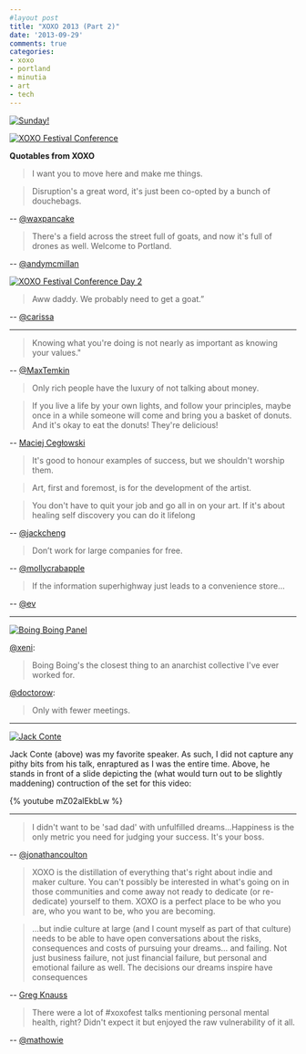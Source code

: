 ```yaml
---
#layout post
title: "XOXO 2013 (Part 2)"
date: '2013-09-29'
comments: true
categories: 
- xoxo
- portland
- minutia
- art
- tech
---
```


<a href="http://www.flickr.com/photos/bump/9879172833/" title="Sunday! by bump, on Flickr"><img src="http://farm3.staticflickr.com/2858/9879172833_fbd8c7828e_z.jpg" alt="Sunday!"></a>

<a href="http://www.flickr.com/photos/rocketcandy/9971867635/" title="XOXO Festival Conference by rocketcandy, on Flickr"><img src="http://farm3.staticflickr.com/2863/9971867635_8c7d64f79f_z.jpg" alt="XOXO Festival Conference"></a>

**Quotables from XOXO**

> I want you to move here and make me things.

> Disruption's a great word, it's just been co-opted by a bunch of douchebags.

-- [@waxpancake](https://twitter.com/waxpancake)

> There's a field across the street full of goats, and now it's full of drones as well. Welcome to Portland.

-- [@andymcmillan](https://twitter.com/andymcmillan)

<a href="http://www.flickr.com/photos/rocketcandy/9922818286/" title="XOXO Festival Conference Day 2 by rocketcandy, on Flickr"><img src="http://farm8.staticflickr.com/7310/9922818286_3d5afe57b1_z.jpg" alt="XOXO Festival Conference Day 2"></a>

> Aww daddy. We probably need to get a goat.” 

-- [@carissa](https://twitter.com/carissa)

---

> Knowing what you're doing is not nearly as important as knowing your values." 

-- [@MaxTemkin](https://twitter.com/MaxTemkin)

> Only rich people have the luxury of not talking about money.

> If you live a life by your own lights, and follow your principles, maybe once in a while someone will come and bring you a basket of donuts. And it's okay to eat the donuts! They're delicious!

-- [Maciej Cegłowski](https://static.pinboard.in/xoxo_talk_thoreau.htm)

> It's good to honour examples of success, but we shouldn't worship them.

> Art, first and foremost, is for the development of the artist.

> You don't have to quit your job and go all in on your art. If it's about healing self discovery you can do it lifelong

-- [@jackcheng](https://twitter.com/jackcheng)

> Don’t work for large companies for free. 

-- [@mollycrabapple](https://twitter.com/mollycrabapple)

> If the information superhighway just leads to a convenience store...

-- [@ev](https://twitter.com/ev)

---

<a href="http://www.flickr.com/photos/mirka23/9959679333/" title="Boing Boing Panel by Mirka23, on Flickr"><img src="http://farm8.staticflickr.com/7309/9959679333_53d161d09a_z.jpg" alt="Boing Boing Panel"></a>

[@xeni](https://twitter.com/xeni): 
> Boing Boing's the closest thing to an anarchist collective I've ever worked for.

[@doctorow](https://twitter.com/doctorow): 
> Only with fewer meetings.

---

<a href="http://www.flickr.com/photos/mirka23/9975568626/" title="Jack Conte by Mirka23, on Flickr"><img src="http://farm8.staticflickr.com/7386/9975568626_10a0bcd367_z.jpg" alt="Jack Conte"></a>

Jack Conte (above) was my favorite speaker. As such, I did not capture any pithy bits from his talk, enraptured as I was the entire time. Above, he stands in front of a slide depicting the (what would turn out to be slightly maddening) contruction of the set for this video:

{% youtube mZ02alEkbLw %}

--- 

>  I didn't want to be 'sad dad' with unfulfilled dreams...Happiness is the only metric you need for judging your success. It's your boss.

-- [@jonathancoulton](https://twitter.com/jonathancoulton)

> XOXO is the distillation of everything that's right about indie and maker culture. You can't possibly be interested in what's going on in those communities and come away not ready to dedicate (or re-dedicate) yourself to them. XOXO is a perfect place to be who you are, who you want to be, who you are becoming. 

> ...but indie culture at large (and I count myself as part of that culture) needs to be able to have open conversations about the risks, consequences and costs of pursuing your dreams… and failing. Not just business failure, not just financial failure, but personal and emotional failure as well. The decisions our dreams inspire have consequences

-- [Greg Knauss](http://www.eod.com/blog/2013/09/talking-about-failure/)

> There were a lot of #xoxofest talks mentioning personal mental health, right? Didn't expect it but enjoyed the raw vulnerability of it all. 

-- [@mathowie](https://twitter.com/mathowie/status/382155888116502529)